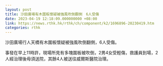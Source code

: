 ```yaml
---
layout: post
title: 沙田廣場有木圍板懷疑被強風吹倒翻側　6人受傷
date: 2023-04-19 12:18:09.000000000 +08:00
link: https://news.rthk.hk/rthk/ch/component/k2/1696896-20230419.htm
categories: rthk
---
```


沙田廣場行人天橋有木圍板懷疑被強風吹倒翻側，6人受傷。

事發在早上11時許，現場所見有多塊圍板被吹倒，2男4女受輕傷，救護員到場，2人經治理後毋須送院，其餘4人被送往威爾斯醫院治理。
